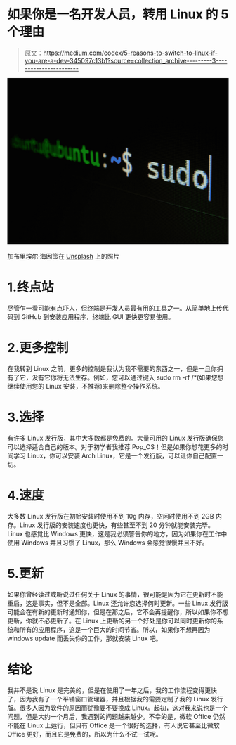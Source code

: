 # 如果你是一名开发人员，转用 Linux 的 5 个理由

> 原文：<https://medium.com/codex/5-reasons-to-switch-to-linux-if-you-are-a-dev-345097c13b1?source=collection_archive---------3----------------------->

![](img/ed56b46dc682cd2fb4401078aa461a5c.png)

加布里埃尔·海因策在 [Unsplash](https://unsplash.com?utm_source=medium&utm_medium=referral) 上的照片

# 1.终点站

尽管乍一看可能有点吓人，但终端是开发人员最有用的工具之一。从简单地上传代码到 GitHub 到安装应用程序，终端比 GUI 更快更容易使用。

# 2.更多控制

在我转到 Linux 之前，更多的控制是我认为我不需要的东西之一，但是一旦你拥有了它，没有它你将无法生存。例如，您可以通过键入 sudo rm -rf /*(如果您想继续使用您的 Linux 安装，不推荐)来删除整个操作系统。

# 3.选择

有许多 Linux 发行版，其中大多数都是免费的。大量可用的 Linux 发行版确保您可以选择适合自己的版本。对于初学者我推荐 Pop_OS！但是如果你想花更多的时间学习 Linux，你可以安装 Arch Linux，它是一个发行版，可以让你自己配置一切。

# 4.速度

大多数 Linux 发行版在初始安装时使用不到 10g 内存，空闲时使用不到 2GB 内存。Linux 发行版的安装速度也更快，有些甚至不到 20 分钟就能安装完毕。Linux 也感觉比 Windows 更快，这是我必须警告你的地方，因为如果你在工作中使用 Windows 并且习惯了 Linux，那么 Windows 会感觉很慢并且不好。

# 5.更新

如果你曾经读过或听说过任何关于 Linux 的事情，很可能是因为它在更新时不能重启，这是事实，但不是全部。Linux 还允许您选择何时更新。一些 Linux 发行版可能会在有新的更新时通知你，但是在那之后，它不会再提醒你，所以如果你不想更新，你就不必更新了。在 Linux 上更新的另一个好处是你可以同时更新你的系统和所有的应用程序，这是一个巨大的时间节省。所以，如果你不想再因为 windows update 而丢失你的工作，那就安装 Linux 吧。

# 结论

我并不是说 Linux 是完美的，但是在使用了一年之后，我的工作流程变得更快了，因为我有了一个平铺窗口管理器，并且根据我的需要定制了我的 Linux 发行版。很多人因为软件的原因而犹豫要不要换成 Linux。起初，这对我来说也是一个问题，但是大约一个月后，我遇到的问题越来越少。不幸的是，微软 Office 仍然不能在 Linux 上运行，但只有 Office 是一个很好的选择，有人说它甚至比微软 Office 更好，而且它是免费的，所以为什么不试一试呢。